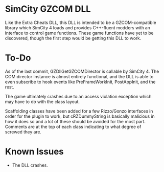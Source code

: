 # SimCity GZCOM DLL
Like the Extra Cheats DLL, this DLL is intended to be a GZCOM-compatible
library which SimCity 4 loads and provides C++-fluent modders with an
interface to control game functions. These game functions have yet to be
discovered, though the first step would be getting this DLL to work.


# To-Do
As of the last commit, GZDllGetGZCOMDirector is callable by SimCity 4. The COM
director instance is almost entirely functional, and the DLL is able to even
subscribe to hook events like PreFrameWorkInit, PostAppInit, and the rest.

The game ultimately crashes due to an access violation exception which may
have to do with the class layout.

Scaffolding classes have been added for a few Rizzo/Gonzo interfaces in order
for the plugin to work, but cRZDummyString is basically malicious in how it
does so and a lot of these should be avoided for the most part. Comments are
at the top of each class indicating to what degree of screwed they are.


Known Issues
=========
* The DLL crashes.